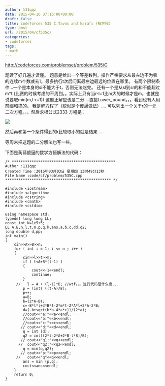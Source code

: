 ```yaml
---
author: 111qqz
date: 2015-04-16 07:16:00+00:00
draft: false
title: codeforces 535 C.Tavas and karafs (解方程)
type: post
url: /2015/04/cf535c/
categories:
- codeforces
tags:
- math
---
```

















http://codeforces.com/problemset/problem/535/C




题读了好几遍才读懂。
题意是给出一个等差数列，操作严格要求从最左边不为零的连续m个数减去1，最多执行t次后问离最左边最远的位置在哪里。
有两个限制条件...一个是本身的si不能大于t，否则无法吃完。
还有一个是从sl到sr的和不能超过m*t (比赛的时候考虑的不周到。。实际上只有当r-l+1比m大的时候才是m，也就是说要取min(m,l-r+1))
这题正解应该是二分....直接Lower_bound。。。看到也有人用前缀和搞的。
我是解方程了（貌似是个傻逼做法）....
可以列出一个关于r的一元二次方程。。。然后求根公式2333
方程是：















![](https://111qqz.com/wp-content/uploads/2015/11/161513291826463.jpg)







然后再和第一个条件得到的r比较取小的就是结果.....

等周末把这题的二分解法也写一些。

下面是蒟蒻傻逼的数学方恒解法的代码：



 

    
    /* ***********************************************
    Author :111qqz
    Created Time :2016年03月03日 星期四 13时49分13秒
    File Name :code/cf/problem/535C.cpp
    ************************************************ */
    
    #include <iostream>
    #include <algorithm>
    #include <cstring>
    #include <cmath>
    #include <cstdio>
     
    using namespace std;
    typedef long long LL;
    const int N=1e5+5;
    LL A,B,n,l,t,m,p,q,k,ans,a,b,c,dd,q2;
    long double d,pp;
    int main()
    {
        cin>>A>>B>>n;
        for ( int i = 1; i <= n ; i++ )
        {
            cin>>l>>t>>m;
            if ( t<A+B*(l-1) )
            {
                cout<<-1<<endl;
                continue;
            }
         //   l = A + (l-1)*B; //wtf。。。这行代码是什么鬼...
            p = (int) ((t-A)/B);
            p++;
            a=B;
            b=(2*A-B);
            c=-B*l*l+3*B*l-2*m*t-2*A*l+2*A-2*B;
            d=(-b+sqrt(b*b-4*a*c))/(2*a);
            //cout<<"a:"<<a<<endl;
            //cout<<"b:"<<b<<endl;
            //cout<<"c:"<<c<<endl;
           // cout<<"d:"<<d<<endl;
            q = int (d);
            q2 = int((2*t-2*A+2*B-l*B)/B);
           // cout<<"q1:"<<q<<endl;
          //  cout<<"q2:"<<q2<<endl;
            q = min(q,q2);
           // cout<<"p:"<<p<<endl;
         //   cout<<"q"<<q<<endl;
            ans = min (p,q);
            cout<<ans<<endl;
        }
        return 0;
    }
    



